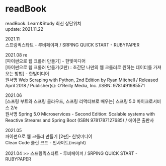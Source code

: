 # readBook
readBook. Learn&amp;Study
최신 상단위치  
update: 2021.11.22  



2021.11  
스프링퀵스타트 - 루비페이퍼 / SRPING QUICK START - RUBYPAPER  


2021.08 re  
[파이썬으로 웹 크롤러 만들기] - 한빛미디어  
[파이썬으로 웹 크롤러 만들기(2판) : 초간단 나만의 웹 크롤러로 원하는 데이터를 가져오는 방법] - 한빛미디어  
원서명 Web Scraping with Python, 2nd Edition by Ryan Mitchell / Released April 2018 / Publisher(s): O'Reilly Media, Inc. /ISBN: 9781491985571  


2021.06  
[스프링 부트와 스프링 클라우드, 스프링 리액티브로 배우는] 스프링 5.0 마이크로서비스 2/e  
원서명 Spring 5.0 Microservices - Second Edition: Scalable systems with Reactive Streams and Spring Boot (ISBN 9781787127685)  / 에이콘 출판사  


2021.05  
파이썬으로 웹 크롤러 만들기 \[2판\]- 한빛미디어  
Clean Code 클린 코드 - 인사이트(insight)   


2021.04  >> 
스프링퀵스타트 - 루비페이퍼 / SRPING QUICK START - RUBYPAPER  
